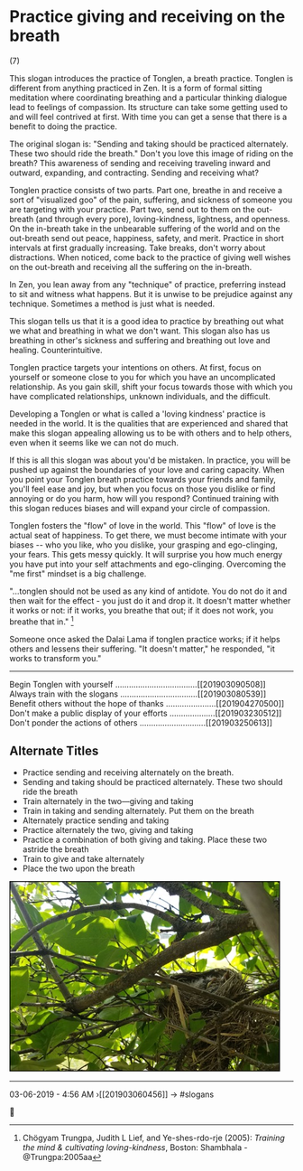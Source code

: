 # Practice giving and receiving on the breath
(7)
 
This slogan introduces the practice of Tonglen, a breath practice. Tonglen is different from anything practiced in Zen. It is a form of formal sitting meditation where coordinating breathing and a particular thinking dialogue lead to feelings of compassion. Its structure can take some getting used to and will feel contrived at first. With time you can get a sense that there is a benefit to doing the practice.

The original slogan is: "Sending and taking should be practiced alternately. These two should ride the breath." Don't you love this image of riding on the breath? This awareness of sending and receiving traveling inward and outward, expanding, and contracting. Sending and receiving what?

Tonglen practice consists of two parts. Part one, breathe in and receive a sort of "visualized goo" of the pain, suffering, and sickness of someone you are targeting with your practice. Part two, send out to them on the out-breath (and through every pore), loving-kindness, lightness, and openness. On the in-breath take in the unbearable suffering of the world and on the out-breath send out peace, happiness, safety, and merit. Practice in short intervals at first gradually increasing. Take breaks, don't worry about distractions. When noticed, come back to the practice of giving well wishes on the out-breath and receiving all the suffering on the in-breath.

In Zen, you lean away from any "technique" of practice, preferring instead to sit and witness what happens. But it is unwise to be prejudice against any technique. Sometimes a method is just what is needed.

This slogan tells us that it is a good idea to practice by breathing out what we what and breathing in what we don't want. This slogan also has us breathing in other's sickness and suffering and breathing out love and healing. Counterintuitive. 

Tonglen practice targets your intentions on others. At first, focus on yourself or someone close to you for which you have an uncomplicated relationship. As you gain skill, shift your focus towards those with which you have complicated relationships, unknown individuals, and the difficult. 

Developing a Tonglen or what is called a 'loving kindness' practice is needed in the world. It is the qualities that are experienced and shared that make this slogan appealing allowing us to be with others and to help others, even when it seems like we can not do much. 

If this is all this slogan was about you'd be mistaken. In practice, you will be pushed up against the boundaries of your love and caring capacity. When you point your Tonglen breath practice towards your friends and family, you'll feel ease and joy, but when you focus on those you dislike or find annoying or do you harm, how will you respond? Continued training with this slogan reduces biases and will expand your circle of compassion.

Tonglen fosters the "flow" of love in the world. This "flow" of love is the actual seat of happiness. To get there, we must become intimate with your biases -- who you like, who you dislike, your grasping and ego-clinging, your fears. This gets messy quickly. It will surprise you how much energy you have put into your self attachments and ego-clinging. Overcoming the "me first" mindset is a big challenge.

"...tonglen should not be used as any kind of antidote. You do not do it and then wait for the effect - you just do it and drop it. It doesn't matter whether it works or not: if it works, you breathe that out; if it does not work, you breathe that in." [^@Trungpa:2005aa]

Someone once asked the Dalai Lama if tonglen practice works; if it helps others and lessens their suffering. "It doesn't matter," he responded, "it works to transform you." 

[^@Trungpa:2005aa]: Chögyam Trungpa, Judith L Lief, and Ye-shes-rdo-rje (2005): _Training the mind & cultivating loving-kindness_, Boston: Shambhala - @Trungpa:2005aa


----------------------------------------------------------------

Begin Tonglen with yourself ....................................[[201903090508]]
Always train with the slogans ..................................[[201903080539]]
Benefit others without the hope of thanks ......................[[201904270500]]
Don't make a public display of your efforts ....................[[201903230512]]
Don't ponder the actions of others .............................[[201903250613]]

## Alternate Titles
- Practice sending and receiving alternately on the breath.
- Sending and taking should be practiced alternately. These two should ride the breath
- Train alternately in the two—giving and taking
- Train in taking and sending alternately. Put them on the breath
- Alternately practice sending and taking
- Practice alternately the two, giving and taking
- Practice a combination of both giving and taking. Place these two astride the breath
- Train to give and take alternately
- Place the two upon the breath

![](media/20170727_094201_001.jpg)

----------------------------------------------------------------
03-06-2019 - 4:56 AM
›[[201903060456]]
→ #slogans

<div style="page-break-after: always;"></div>
